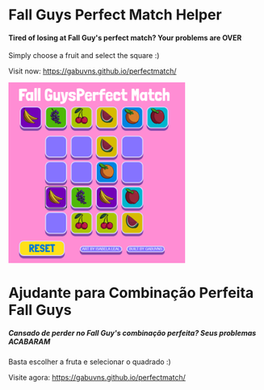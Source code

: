 # Fall Guys Perfect Match Helper
#### Tired of losing at Fall Guy's perfect match? Your problems are **OVER**
Simply choose a fruit and select the square :)

Visit now: https://gabuvns.github.io/perfectmatch/

<img src="https://github.com/gabuvns/perfectmatch/blob/master/.github/workingexample.png" width="350">

# Ajudante para Combinação Perfeita Fall Guys
##### Cansado de perder no Fall Guy's combinação perfeita? Seus problemas **ACABARAM**
Basta escolher a fruta e selecionar o quadrado :)

Visite agora: https://gabuvns.github.io/perfectmatch/
